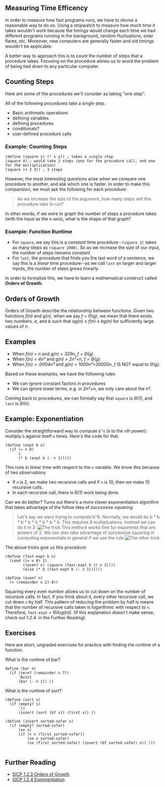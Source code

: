 ## Measuring Time Efficency
In order to measure how fast programs runs, we have to devise a reasonable way to do so. Using a stopwatch to measure how much time it takes wouldn't work because the timings would change each time we had different programs running in the background, random fluctuations, solar flares, etc. Moreover, new computers are generally faster and old timings wouldn't be applicable.

A better way to approach this is to count the number of steps that a procedure takes. Focusing on the procedure allows us to avoid the problem of being tied down to any particular computer.

## Counting Steps
Here are some of the procedures we'll consider as taking "one step":

All of the following procedures take a single step.
- Basic arithmetic operations
- defining variables
- defining procedures
- conditionals?
- user-defined procedure calls

### Example: Counting Steps

```
(define (square x) (* x x)) ; takes a single step
(square 4) ; would take 2 steps (one for the procedure call, and one for the multiplication)
(square (+ 2 3)) ; 3 steps
```

However, the most interesting questions arise when we compare one procedure to another, and ask which one is faster.
In order to make this comparision, we must ask the following for each procedure:

> As we increase the size of the argument, how many steps will this procedure take to run?

In other words, if we were to graph the number of steps a procedure takes (with the input as the x-axis), what is the shape of that graph?

### Example: Function Runtime

- For `square`, we say this is a *constant* time procedure--`(square 2)` takes as many steps as `(square 2000)`. So as we increase the size of our input, the number of steps remains *constant*.
- For `last`, the procedure that finds you the last word of a sentence, we say this is a *linear* time procedure--as we call `last` on larger and larger inputs, the number of steps grows linearly.

In order to formalize this, we have to learn a mathematical construct called **Orders of Growth**.

## Orders of Growth
Orders of Growth describe the relationship between functions. Given two functions *f(n)* and *g(n)*, when we say *f = Θ(g)*, we mean that there exists two numbers, *a*, and *b* such that
*ag(n) ≤ f(n) ≤ bg(n)* for sufficiently large values of *n*.

## Examples

- When *f(n) = n* and *g(n) = 329n*, *f = Θ(g)*.
- When *f(n) = 4n²* and *g(n) = 2n²+n*, *f = Θ(g)*.
- When *f(n) = .0004n³* and *g(n) = 1000n²+30000n*, *f* IS NOT equal to *Θ(g)*.

Based on these examples, we have the following rules

- We can ignore constant factors in procedures
- We can ignore lower terms, e.g. in *2n²+n*, we only care about the *n²*.

Coming back to procedures, we can formally say that `square` is *Θ(1)*, and `last` is *Θ(n)*.

## Example: Exponentiation
Consider the straightforward way to compute `b^n` (`b` to the `n`th power): multiply `b` against itself `n` times. Here's the code for that.

```
(define (expt b n)
  (if (= n 0)
      1
      (* b (expt b (- n 1)))))
```

This runs in linear time with respect to the `n` variable. We know this because of two observations

- If `n` is 2, we make two recursive calls and if `n` is 10, then we make 10 recursive calls.
- In each recursive call, there is *Θ(1)* work being done.

Can we do better? Turns out there's a more clever exponentiation algorithm that takes advantage of the follow idea of *successive squaring*.
> Let's say we were trying to compute b^8. Normally, we would do b \* b \* b \* b \* b \* b \* b \* b. This requires 8 multiplcations. Instead we can do it in 3:
> ![The trick](https://mitpress.mit.edu/sicp/full-text/book/ch1-Z-G-22.gif)
> This method works fine for exponents that are powers of 2. We can also take advantage of successive squaring in computing exponentials in general if we use the rule
> ![The other trick](https://mitpress.mit.edu/sicp/full-text/book/ch1-Z-G-23.gif)

The above tricks give us this procedure:

```
(define (fast-expt b n)
  (cond ((= n 0) 1)
        ((even? n) (square (fast-expt b (/ n 2))))
        (else (* b (fast-expt b (- n 1))))))

(define (even? n)
  (= (remainder n 2) 0))
```

Squaring every even number allows us to cut down on the number of recursive calls. In fact, if you think about it, every other recursive call, we cut down `n` by half. This pattern of reducing the problem by half is means that the number of recursive calls taken is logarithmic with respect to `n`. Therefore, `fast-expt` *= Θ(log(n))*. (If this explanation doesn't make sense, check out 1.2.4. in the Further Reading)

## Exercises
Here are short, ungraded exercises for practice with finding the runtime of a function.

<div class="mc">
What is the runtime of bar?

```
define (bar n)
  (if (zero? (remainder n 7))
      'Bzzst
      (bar (- n 1)) ))
```

<ans text="Θ(1)" explanation="No matter what n is, bar will make at most 6 recursive calls" correct></ans>
<ans text="Θ(n)" explanation="Hint: Think carefully about the number of Recursive Calls made between (bar 48) vs (bar 83)."></ans>
<ans text="Θ(n^2)" explanation="Way off. Consider writing out an example where n = 7, n = 13, etc."></ans>
</div>

<div class="mc">
What is the runtime of sort?

```
(define (sort s)
  (if (empty? s)
      '()
      (insert (sort (bf s)) (first s)) ))

(define (insert sorted-sofar n)
  (if (empty? sorted-sofar)
      (se n)
      (if (< n (first sorted-sofar))
          (se n sorted-sofar)
          (se (first sorted-sofar) (insert (bf sorted-sofar) n)) )))
 
```

<ans text="Θ(1)" explanation="Way off."></ans>
<ans text="Θ(n)" explanation="Hint: start with finding the runtime of insert"></ans>
<ans text="Θ(n^2)" explanation="Yes, insert is in Θ(n), and sort uses insert n times, so Θ(n^2) is the total runtime" correct></ans>
</div>

## Further Reading

- [SICP 1.2.3 Orders of Growth](https://mitpress.mit.edu/sicp/full-text/book/book-Z-H-4.html#%_toc_%_sec_1.2.3)
- [SICP 1.2.4 Exponentiation](https://mitpress.mit.edu/sicp/full-text/book/book-Z-H-4.html#%_toc_%_sec_1.2.4)
